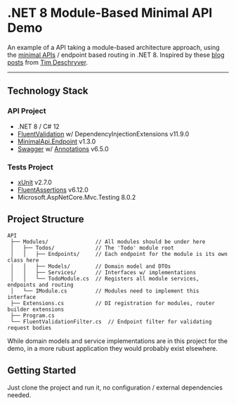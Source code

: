 # .NET 8 Module-Based Minimal API Demo

An example of a API taking a module-based architecture approach, using the [minimal APIs](https://docs.microsoft.com/en-us/aspnet/core/fundamentals/minimal-apis?view=aspnetcore-6.0) / endpoint based routing in .NET 8. Inspired by these [blog](https://timdeschryver.dev/blog/maybe-its-time-to-rethink-our-project-structure-with-dot-net-6) [posts](https://timdeschryver.dev/blog/the-simplicity-of-net-endpoints) 
from [Tim Deschryver](https://timdeschryver.dev/).

----------

## Technology Stack
### API Project
* .NET 8 / C# 12
* [FluentValidation](https://docs.fluentvalidation.net/) w/ DependencyInjectionExtensions v11.9.0
* [MinimalApi.Endpoint](https://github.com/michelcedric/StructuredMinimalApi) v1.3.0
* [Swagger](https://github.com/domaindrivendev/Swashbuckle.AspNetCore) w/ [Annotations](https://github.com/domaindrivendev/Swashbuckle.AspNetCore#additional-packages) v6.5.0
### Tests Project
* [xUnit](https://xunit.net/) v2.7.0
* [FluentAssertions](https://fluentassertions.com/) v6.12.0
* Microsoft.AspNetCore.Mvc.Testing 8.0.2

## Project Structure
```
API
 ├── Modules/               // All modules should be under here
 │   ├── Todos/             // The 'Todo' module root
 │   │   ├── Endpoints/     // Each endpoint for the module is its own class here
 │   │   ├── Models/        // Domain model and DTOs
 │   │   ├── Services/      // Interfaces w/ implementations
 │   │   └── TodoModule.cs  // Registers all module services, endpoints and routing
 │   └── IModule.cs         // Modules need to implement this interface
 ├── Extensions.cs          // DI registration for modules, router builder extensions
 ├── Program.cs             
 └── FluentValidationFilter.cs  // Endpoint filter for validating request bodies
```
While domain models and service implementations are in this project for the demo, in a more rubust application they would probably exist elsewhere.

## Getting Started
Just clone the project and run it, no configuration / external dependencies needed. 
